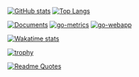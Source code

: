 [![GitHub stats](https://github-readme-stats.vercel.app/api?username=dustyrat&show_icons=true&theme=highcontrast)](https://github.com/dustyrat)
[![Top Langs](https://github-readme-stats.vercel.app/api/top-langs/?username=dustyrat&layout=compact&theme=highcontrast)](https://github.com/dustyrat)

[![Documents](https://github-readme-stats.vercel.app/api/pin/?username=dustyrat&repo=Documents&theme=highcontrast)](https://github.com/dustyrat)
[![go-metrics](https://github-readme-stats.vercel.app/api/pin/?username=dustyrat&repo=go-metrics&theme=highcontrast)](https://github.com/dustyrat)
[![go-webapp](https://github-readme-stats.vercel.app/api/pin/?username=dustyrat&repo=go-webapp&theme=highcontrast)](https://github.com/dustyrat)

[![Wakatime stats](https://github-readme-stats.vercel.app/api/wakatime?username=dustyrat&theme=highcontrast)](https://github.com/anuraghazra/github-readme-stats)

[![trophy](https://github-profile-trophy.vercel.app/?username=ryo-ma&theme=darkhub)](https://github.com/ryo-ma/github-profile-trophy)

<!--START_SECTION:waka-->
<!--END_SECTION:waka-->

[![Readme Quotes](https://quotes-github-readme.vercel.app/api?type=horizontal)](https://github.com/piyushsuthar/github-readme-quotes)